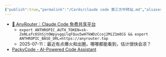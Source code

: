 ```yaml
---
{"publish":true,"permalink":"/Cards/claude code 第三方中转站.md","aliases":"anyrouter","created":"2025-07-06","modified":"2025-08-01","cssclasses":""}
---
```



- [🚀 AnyRouter｜Claude Code 免费共享平台](https://anyrouter.top/)
	- `export ANTHROPIC_AUTH_TOKEN=sk-ZeNLafc6ShSjtOWpyvgqilqFQuu5wH7kWDzCcoj2MiZ1m8CG && export ANTHROPIC_BASE_URL=https://anyrouter.top`
	- 2025-07-11：最近有点爆火和出圈，哪哪都能看到，估计很快会凉？
- [PackyCode - AI-Powered Code Assistant](https://www.packycode.com)
